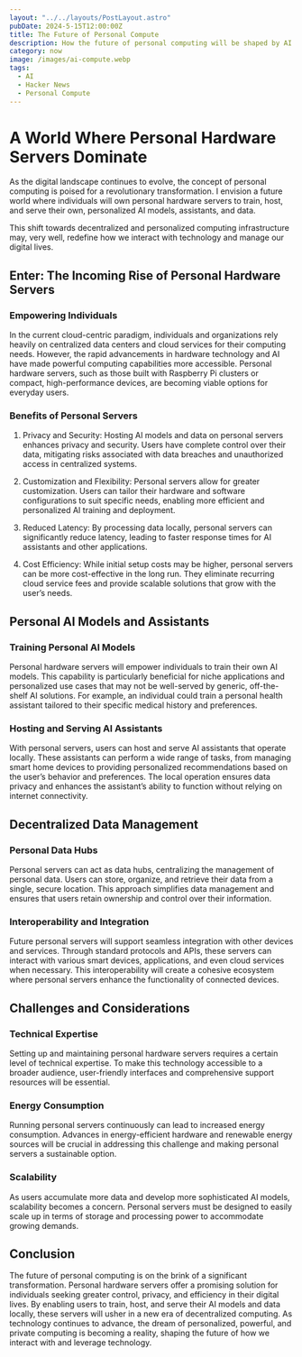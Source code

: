 ```yaml
---
layout: "../../layouts/PostLayout.astro"
pubDate: 2024-5-15T12:00:00Z
title: The Future of Personal Compute
description: How the future of personal computing will be shaped by AI.
category: now
image: /images/ai-compute.webp
tags:
  - AI
  - Hacker News
  - Personal Compute
---
```


# A World Where Personal Hardware Servers Dominate

As the digital landscape continues to evolve, the concept of personal computing is poised for a revolutionary transformation. I envision a future world where individuals will own personal hardware servers to train, host, and serve their own, personalized AI models, assistants, and data.

This shift towards decentralized and personalized computing infrastructure may, very well, redefine how we interact with technology and manage our digital lives.

## Enter: The Incoming Rise of Personal Hardware Servers

### Empowering Individuals

In the current cloud-centric paradigm, individuals and organizations rely <span class="f-bold">heavily</span> on centralized data centers and cloud services for their computing needs. However, the rapid advancements in hardware technology and AI have made powerful computing capabilities more accessible. Personal hardware servers, such as those built with Raspberry Pi clusters or compact, high-performance devices, are becoming viable options for everyday users.

### Benefits of Personal Servers

1. <span class="f-bold">Privacy and Security</span>: Hosting AI models and data on personal servers enhances privacy and security. Users have complete control over their data, mitigating risks associated with data breaches and unauthorized access in centralized systems.

2. <span class="f-bold">Customization and Flexibility</span>: Personal servers allow for greater customization. Users can tailor their hardware and software configurations to suit specific needs, enabling more efficient and personalized AI training and deployment.

3. <span class="f-bold">Reduced Latency</span>: By processing data locally, personal servers can significantly reduce latency, leading to faster response times for AI assistants and other applications.

4. <span class="f-bold">Cost Efficiency</span>: While initial setup costs may be higher, personal servers can be more cost-effective in the long run. They eliminate recurring cloud service fees and provide scalable solutions that grow with the user’s needs.

## Personal AI Models and Assistants

### Training Personal AI Models

Personal hardware servers will empower individuals to train their own AI models. This capability is particularly beneficial for niche applications and personalized use cases that may not be well-served by generic, off-the-shelf AI solutions. For example, an individual could train a personal health assistant tailored to their specific medical history and preferences.

### Hosting and Serving AI Assistants

With personal servers, users can host and serve AI assistants that operate locally. These assistants can perform a wide range of tasks, from managing smart home devices to providing personalized recommendations based on the user’s behavior and preferences. The local operation ensures data privacy and enhances the assistant’s ability to function without relying on internet connectivity.

## Decentralized Data Management

### Personal Data Hubs

Personal servers can act as data hubs, centralizing the management of personal data. Users can store, organize, and retrieve their data from a single, secure location. This approach simplifies data management and ensures that users retain ownership and control over their information.

### Interoperability and Integration

Future personal servers will support seamless integration with other devices and services. Through standard protocols and APIs, these servers can interact with various smart devices, applications, and even cloud services when necessary. This interoperability will create a cohesive ecosystem where personal servers enhance the functionality of connected devices.

## Challenges and Considerations

### Technical Expertise

Setting up and maintaining personal hardware servers requires a certain level of technical expertise. To make this technology accessible to a broader audience, user-friendly interfaces and comprehensive support resources will be essential.

### Energy Consumption

Running personal servers continuously can lead to increased energy consumption. Advances in energy-efficient hardware and renewable energy sources will be crucial in addressing this challenge and making personal servers a sustainable option.

### Scalability

As users accumulate more data and develop more sophisticated AI models, scalability becomes a concern. Personal servers must be designed to easily scale up in terms of storage and processing power to accommodate growing demands.

## Conclusion

The future of personal computing is on the brink of a significant transformation. Personal hardware servers offer a promising solution for individuals seeking greater control, privacy, and efficiency in their digital lives. By enabling users to train, host, and serve their AI models and data locally, these servers will usher in a new era of decentralized computing. As technology continues to advance, the dream of personalized, powerful, and private computing is becoming a reality, shaping the future of how we interact with and leverage technology.
